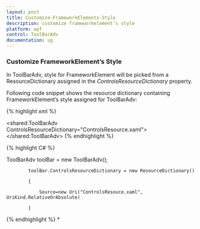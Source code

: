 ```yaml
---
layout: post
title: Customize-FrameworkElements-Style
description: customize frameworkelement’s style
platform: wpf
control: ToolBarAdv
documentation: ug
---
```


### Customize FrameworkElement’s Style

In ToolBarAdv, style for FrameworkElement will be picked from a ResourceDictionary assigned in the _ControlsResourceDictionary_ property.

Following code snippet shows the resource dictionary containing FrameworkElement’s style assigned for ToolBarAdv:



{% highlight xml %}



<shared:ToolBarAdv ControlsResourceDictionary="ControlsResource.xaml"></shared:ToolBarAdv>
{% endhighlight %}




{% highlight C# %}

ToolBarAdv toolBar = new ToolBarAdv();

            toolBar.ControlsResourceDictionary = new ResourceDictionary()

            {

                Source=new Uri("ControlsResouce.xaml", UriKind.RelativeOrAbsolute)

            }


{% endhighlight %}
                * 



